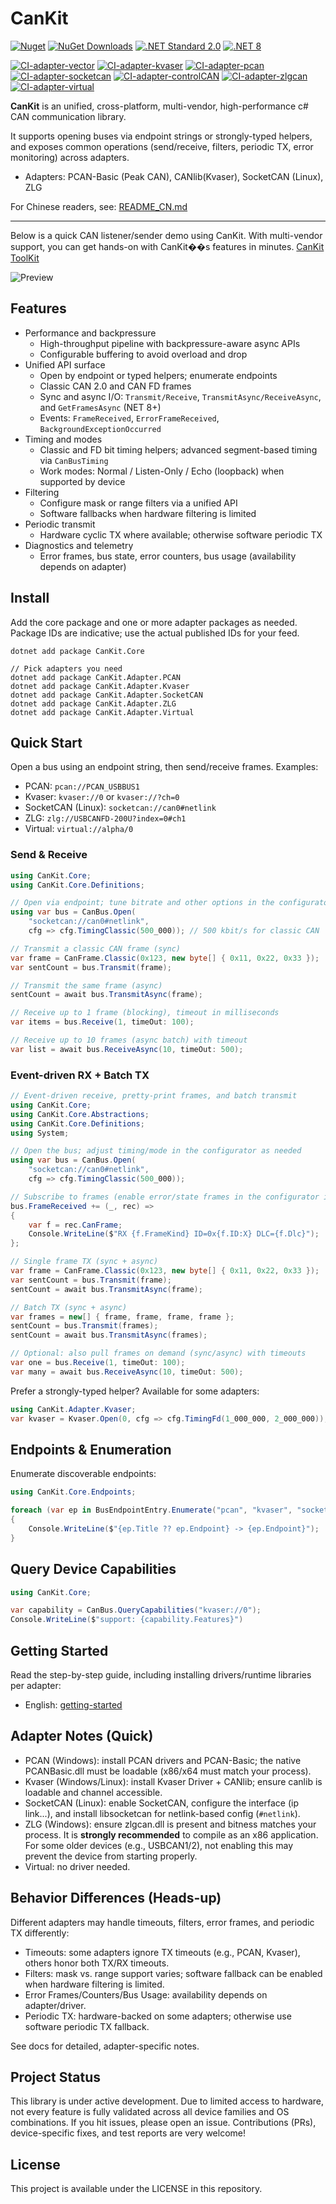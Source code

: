 # CanKit
[![Nuget](https://img.shields.io/nuget/v/CanKit.Core.svg?logo=nuget)](https://www.nuget.org/packages/CanKit.Core/)
[![NuGet Downloads](https://img.shields.io/nuget/dt/CanKit.Core.svg?logo=nuget)](https://www.nuget.org/packages/CanKit.Core)
[![.NET Standard 2.0](https://img.shields.io/badge/.NET%20Standard-2.0-512BD4?logo=dotnet&logoColor=white)](#)
[![.NET 8](https://img.shields.io/badge/.NET-8.0-512BD4?logo=dotnet&logoColor=white)](#)

[![CI-adapter-vector](https://github.com/pkuyo/CanKit/actions/workflows/vector-ci.yml/badge.svg)](https://github.com/pkuyo/CanKit/actions/workflows/vector-ci.yml)
[![CI-adapter-kvaser](https://github.com/pkuyo/CanKit/actions/workflows/kvaser-ci.yml/badge.svg)](https://github.com/pkuyo/CanKit/actions/workflows/kvaser-ci.yml)
[![CI-adapter-pcan](https://github.com/pkuyo/CanKit/actions/workflows/pcan-ci.yml/badge.svg)](https://github.com/pkuyo/CanKit/actions/workflows/pcan-ci.yml)
[![CI-adapter-socketcan](https://github.com/pkuyo/CanKit/actions/workflows/socketcan-ci.yml/badge.svg)](https://github.com/pkuyo/CanKit/actions/workflows/socketcan-ci.yml)
[![CI-adapter-controlCAN](https://github.com/pkuyo/CanKit/actions/workflows/controlcan-ci.yml/badge.svg)](https://github.com/pkuyo/CanKit/actions/workflows/controlcan-ci.yml)
[![CI-adapter-zlgcan](https://github.com/pkuyo/CanKit/actions/workflows/zlg-ci.yml/badge.svg)](https://github.com/pkuyo/CanKit/actions/workflows/zlg-ci.yml)
[![CI-adapter-virtual](https://github.com/pkuyo/CanKit/actions/workflows/virtual-ci.yml/badge.svg)](https://github.com/pkuyo/CanKit/actions/workflows/virtual-ci.yml)



**CanKit** is an unified, cross-platform, multi-vendor, high-performance c# CAN communication library.

It supports opening buses via endpoint strings or strongly-typed helpers, and exposes common operations (send/receive, filters, periodic TX, error monitoring) across adapters.

- Adapters: PCAN-Basic (Peak CAN), CANlib(Kvaser), SocketCAN (Linux), ZLG

For Chinese readers, see: [README_CN.md](README_CN.md)

----

Below is a quick CAN listener/sender demo using CanKit. With multi-vendor support, you can get hands-on with CanKit��s features in minutes. [CanKit ToolKit](https://github.com/pkuyo/CanKit-Toolkit) 

![Preview](https://github.com/pkuyo/CanKit-Toolkit/blob/master/docs/pics/cankitdemo_preview1.png)

## Features

- Performance and backpressure
  - High-throughput pipeline with backpressure-aware async APIs
  - Configurable buffering to avoid overload and drop
- Unified API surface
  - Open by endpoint or typed helpers; enumerate endpoints
  - Classic CAN 2.0 and CAN FD frames
  - Sync and async I/O: `Transmit/Receive`, `TransmitAsync/ReceiveAsync`, and `GetFramesAsync` (NET 8+)
  - Events: `FrameReceived`, `ErrorFrameReceived`, `BackgroundExceptionOccurred`
- Timing and modes
  - Classic and FD bit timing helpers; advanced segment-based timing via `CanBusTiming`
  - Work modes: Normal / Listen-Only / Echo (loopback) when supported by device
- Filtering
  - Configure mask or range filters via a unified API
  - Software fallbacks when hardware filtering is limited
- Periodic transmit
  - Hardware cyclic TX where available; otherwise software periodic TX
- Diagnostics and telemetry
  - Error frames, bus state, error counters, bus usage (availability depends on adapter)

## Install

Add the core package and one or more adapter packages as needed. Package IDs are indicative; use the actual published IDs for your feed.

```
dotnet add package CanKit.Core

// Pick adapters you need
dotnet add package CanKit.Adapter.PCAN
dotnet add package CanKit.Adapter.Kvaser
dotnet add package CanKit.Adapter.SocketCAN
dotnet add package CanKit.Adapter.ZLG
dotnet add package CanKit.Adapter.Virtual
```


## Quick Start

Open a bus using an endpoint string, then send/receive frames. Examples:

- PCAN: `pcan://PCAN_USBBUS1`
- Kvaser: `kvaser://0` or `kvaser://?ch=0`
- SocketCAN (Linux): `socketcan://can0#netlink`
- ZLG: `zlg://USBCANFD-200U?index=0#ch1`
- Virtual: `virtual://alpha/0`

### Send & Receive
```csharp
using CanKit.Core;
using CanKit.Core.Definitions;

// Open via endpoint; tune bitrate and other options in the configurator
using var bus = CanBus.Open(
    "socketcan://can0#netlink",
    cfg => cfg.TimingClassic(500_000)); // 500 kbit/s for classic CAN

// Transmit a classic CAN frame (sync)
var frame = CanFrame.Classic(0x123, new byte[] { 0x11, 0x22, 0x33 });
var sentCount = bus.Transmit(frame);

// Transmit the same frame (async)
sentCount = await bus.TransmitAsync(frame);

// Receive up to 1 frame (blocking), timeout in milliseconds
var items = bus.Receive(1, timeOut: 100);

// Receive up to 10 frames (async batch) with timeout
var list = await bus.ReceiveAsync(10, timeOut: 500);
```

### Event-driven RX + Batch TX
```csharp
// Event-driven receive, pretty-print frames, and batch transmit
using CanKit.Core;
using CanKit.Core.Abstractions;
using CanKit.Core.Definitions;
using System;

// Open the bus; adjust timing/mode in the configurator as needed
using var bus = CanBus.Open(
    "socketcan://can0#netlink",
    cfg => cfg.TimingClassic(500_000));

// Subscribe to frames (enable error/state frames in the configurator if you need them)
bus.FrameReceived += (_, rec) =>
{
    var f = rec.CanFrame;
    Console.WriteLine($"RX {f.FrameKind} ID=0x{f.ID:X} DLC={f.Dlc}");
};

// Single frame TX (sync + async)
var frame = CanFrame.Classic(0x123, new byte[] { 0x11, 0x22, 0x33 });
var sentCount = bus.Transmit(frame);
sentCount = await bus.TransmitAsync(frame);

// Batch TX (sync + async)
var frames = new[] { frame, frame, frame, frame };
sentCount = bus.Transmit(frames);
sentCount = await bus.TransmitAsync(frames);

// Optional: also pull frames on demand (sync/async) with timeouts
var one = bus.Receive(1, timeOut: 100);
var many = await bus.ReceiveAsync(10, timeOut: 500);
```

Prefer a strongly-typed helper? Available for some adapters:

```csharp
using CanKit.Adapter.Kvaser;
var kvaser = Kvaser.Open(0, cfg => cfg.TimingFd(1_000_000, 2_000_000));
```



## Endpoints & Enumeration

Enumerate discoverable endpoints:

```csharp
using CanKit.Core.Endpoints;

foreach (var ep in BusEndpointEntry.Enumerate("pcan", "kvaser", "socketcan", "zlg", "virtual"))
{
    Console.WriteLine($"{ep.Title ?? ep.Endpoint} -> {ep.Endpoint}");
}
```
## Query Device Capabilities
```csharp
using CanKit.Core;

var capability = CanBus.QueryCapabilities("kvaser://0");
Console.WriteLine($"support: {capability.Features}")
```

## Getting Started

Read the step-by-step guide, including installing drivers/runtime libraries per adapter:

- English: [getting-started](docs/getting-started.md)


## Adapter Notes (Quick)

- PCAN (Windows): install PCAN drivers and PCAN-Basic; the native PCANBasic.dll must be loadable (x86/x64 must match your process).
- Kvaser (Windows/Linux): install Kvaser Driver + CANlib; ensure canlib is loadable and channel accessible.
- SocketCAN (Linux): enable SocketCAN, configure the interface (ip link...), and install libsocketcan for netlink-based config (`#netlink`).
- ZLG (Windows): ensure zlgcan.dll is present and bitness matches your process. It is **strongly recommended** to compile as an x86 application. For some older devices (e.g., USBCAN1/2), not enabling this may prevent the device from starting properly.
- Virtual: no driver needed.


## Behavior Differences (Heads-up)

Different adapters may handle timeouts, filters, error frames, and periodic TX differently:

- Timeouts: some adapters ignore TX timeouts (e.g., PCAN, Kvaser), others honor both TX/RX timeouts.
- Filters: mask vs. range support varies; software fallback can be enabled when hardware filtering is limited.
- Error Frames/Counters/Bus Usage: availability depends on adapter/driver.
- Periodic TX: hardware-backed on some adapters; otherwise use software periodic TX fallback.

See docs for detailed, adapter-specific notes.


## Project Status

This library is under active development. Due to limited access to hardware, not every feature is fully validated across all device families and OS combinations. If you hit issues, please open an issue. Contributions (PRs), device-specific fixes, and test reports are very welcome!


## License

This project is available under the LICENSE in this repository.
